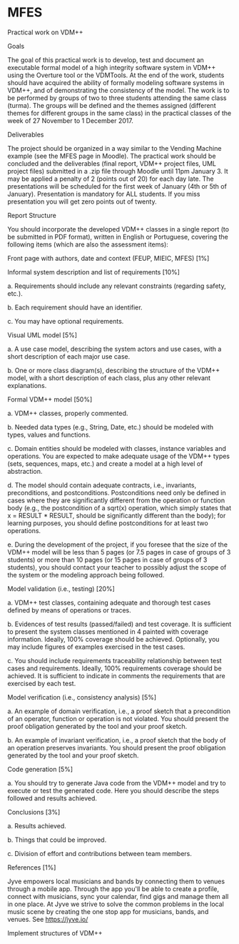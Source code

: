 # MFES

Practical work on VDM++

Goals

The goal of this practical work is to develop, test and document an executable formal model of a high integrity software system in VDM++ using the Overture tool or the VDMTools. At the end of the work, students should have acquired the ability of formally modeling software systems in VDM++, and of demonstrating the consistency of the model. The work is to be performed by groups of two to three students attending the same class (turma). The groups will be defined and the themes assigned (different themes for different groups in the same class) in the practical classes of the week of 27 November to 1 December 2017.

Deliverables

The project should be organized in a way similar to the Vending Machine example (see the MFES page in Moodle). The practical work should be concluded and the deliverables (final report, VDM++ project files, UML project files) submitted in a .zip file through Moodle until 11pm January 3. It may be applied a penalty of 2 (points out of 20) for each day late. The presentations will be scheduled for the first week of January (4th or 5th of January). Presentation is mandatory for ALL students. If you miss presentation you will get zero points out of twenty.

Report Structure

You should incorporate the developed VDM++ classes in a single report (to be submitted in PDF format), written in English or Portuguese, covering the following items (which are also the assessment items):

Front page with authors, date and context (FEUP, MIEIC, MFES) [1%]

Informal system description and list of requirements [10%]

a. Requirements should include any relevant constraints (regarding safety, etc.).

b. Each requirement should have an identifier.

c. You may have optional requirements.

Visual UML model [5%]

a. A use case model, describing the system actors and use cases, with a short description of each major use case.

b. One or more class diagram(s), describing the structure of the VDM++ model, with a short description of each class, plus any other relevant explanations.

Formal VDM++ model [50%]

a. VDM++ classes, properly commented.

b. Needed data types (e.g., String, Date, etc.) should be modeled with types, values and functions.

c. Domain entities should be modeled with classes, instance variables and operations. You are expected to make adequate usage of the VDM++ types (sets, sequences, maps, etc.) and create a model at a high level of abstraction.

d. The model should contain adequate contracts, i.e., invariants, preconditions, and postconditions. Postconditions need only be defined in cases where they are significantly different from the operation or function body (e.g., the postcondition of a sqrt(x) operation, which simply states that x = RESULT * RESULT, should be significantly different than the body); for learning purposes, you should define postconditions for at least two operations.

e. During the development of the project, if you foresee that the size of the VDM++ model will be less than 5 pages (or 7.5 pages in case of groups of 3 students) or more than 10 pages (or 15 pages in case of groups of 3 students), you should contact your teacher to possibly adjust the scope of the system or the modeling approach being followed.

Model validation (i.e., testing) [20%]

a. VDM++ test classes, containing adequate and thorough test cases defined by means of operations or traces.

b. Evidences of test results (passed/failed) and test coverage. It is sufficient to present the system classes mentioned in 4 painted with coverage information. Ideally, 100% coverage should be achieved. Optionally, you may include figures of examples exercised in the test cases.

c. You should include requirements traceability relationship between test cases and requirements. Ideally, 100% requirements coverage should be achieved. It is sufficient to indicate in comments the requirements that are exercised by each test.

Model verification (i.e., consistency analysis) [5%]

a. An example of domain verification, i.e., a proof sketch that a precondition of an operator, function or operation is not violated. You should present the proof obligation generated by the tool and your proof sketch.

b. An example of invariant verification, i.e., a proof sketch that the body of an operation preserves invariants. You should present the proof obligation generated by the tool and your proof sketch.

Code generation [5%]

a. You should try to generate Java code from the VDM++ model and try to execute or test the generated code. Here you should describe the steps followed and results achieved.

Conclusions [3%]

a. Results achieved.

b. Things that could be improved.

c. Division of effort and contributions between team members.

References [1%]




Jyve empowers local musicians and bands by connecting them to venues through a mobile app.
Through the app you'll be able to create a profile, connect with musicians, sync your calendar, find
gigs and manage them all in one place. At Jyve we strive to solve the common problems in the local
music scene by creating the one stop app for musicians, bands, and venues.
See https://jyve.io/

Implement structures of VDM++
